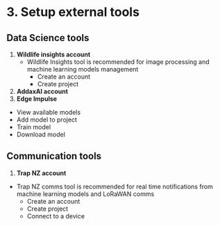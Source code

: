 # 3. Setup external tools

## Data Science tools

1. **Wildlife insights account**
    - Wildlife Insights tool is recommended for image processing and machine learning models management
        - Create an account
        - Create project
2. **AddaxAI account**
3. **Edge Impulse**
- View available models
- Add model to project
- Train model
- Download model

## Communication tools

1. **Trap NZ account**
- Trap NZ comms tool is recommended for real time notifications from machine learning models and LoRaWAN comms
    - Create an account
    - Create project
    - Connect to a device
